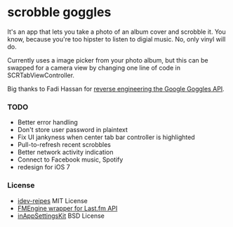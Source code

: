 scrobble goggles
==============

It's an app that lets you take a photo of an album cover and scrobble it.
You know, because you're too hipster to listen to digial music. No, only vinyl will do.

Currently uses a image picker from your photo album, but this can be swapped for
a camera view by changing one line of code in SCRTabViewController.

Big thanks to Fadi Hassan for [reverse engineering the Google Goggles API](http://notanothercodeblog.blogspot.com/2011/02/google-goggles-api.html).

### TODO

- Better error handling
- Don't store user password in plaintext
- Fix UI jankyness when center tab bar controller is highlighted
- Pull-to-refresh recent scrobbles
- Better network activity indication
- Connect to Facebook music, Spotify
- redesign for iOS 7

### License

- [idev-reipes](https://github.com/boctor/idev-recipes) MIT License
- [FMEngine wrapper for Last.fm API](https://github.com/westbaer/FMEngine)
- [inAppSettingsKit](https://github.com/futuretap/InAppSettingsKit) BSD License

